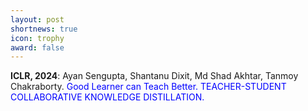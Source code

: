 ```yaml
---
layout: post
shortnews: true
icon: trophy
award: false
---
```



<b>ICLR, 2024</b>: Ayan Sengupta, Shantanu Dixit, Md Shad Akhtar, Tanmoy Chakraborty. <font color="blue">Good Learner can Teach Better. TEACHER-STUDENT COLLABORATIVE KNOWLEDGE DISTILLATION.</font>
